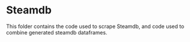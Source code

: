# Steamdb 
This folder contains the code used to scrape Steamdb, and code used to combine generated steamdb dataframes.
